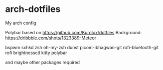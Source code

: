 # arch-dotfiles
My arch config

Polybar based on https://github.com/Kurolox/dotfiles
Background: https://dribbble.com/shots/1323389-Meteor


bspwm
sxhkd
zsh
oh-my-zsh
dunst 
picom-ibhagwan-git
rofi-bluetooth-git
rofi
brightnessctl
kitty
polybar

and maybe other packages required
